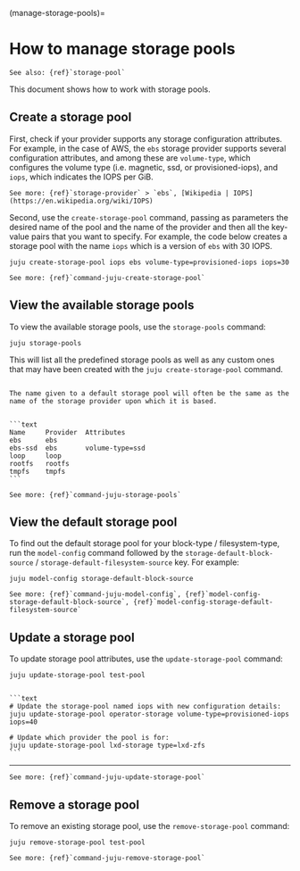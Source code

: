 (manage-storage-pools)=
# How to manage storage pools

```{ibnote}
See also: {ref}`storage-pool`
```

This document shows how to work with storage pools.

## Create a storage pool

First, check if your provider supports any storage configuration attributes. For example, in the case of AWS, the `ebs` storage provider supports several configuration attributes, and among these are `volume-type`, which configures the volume type (i.e. magnetic, ssd, or provisioned-iops), and `iops`, which indicates the IOPS per GiB.

```{ibnote}
See more: {ref}`storage-provider` > `ebs`, [Wikipedia | IOPS](https://en.wikipedia.org/wiki/IOPS)
```

Second, use the `create-storage-pool` command, passing as parameters the desired name of the pool and the name of the provider and then all the key-value pairs that you want to specify. For example, the code below creates a storage pool with the name `iops` which is a version of `ebs` with 30 IOPS.

```text
juju create-storage-pool iops ebs volume-type=provisioned-iops iops=30
```

```{ibnote}
See more: {ref}`command-juju-create-storage-pool`
```

## View the available storage pools

To view the available storage pools, use the `storage-pools` command:

```text
juju storage-pools
```

This will list all the predefined storage pools as well as any custom ones that may have been created with the `juju create-storage-pool` command.

```{note}

The name given to a default storage pool will often be the same as the name of the storage provider upon which it is based.

```

````{dropdown} Expand to view a sample output for a newly-added aws model

```text
Name     Provider  Attributes
ebs      ebs
ebs-ssd  ebs       volume-type=ssd
loop     loop
rootfs   rootfs
tmpfs    tmpfs
```

````

```{ibnote}
See more: {ref}`command-juju-storage-pools`
```

## View the default storage pool

To find out the default storage pool for your block-type / filesystem-type, run the `model-config` command followed by the `storage-default-block-source` / `storage-default-filesystem-source` key. For example:

```text
juju model-config storage-default-block-source
```

```{ibnote}
See more: {ref}`command-juju-model-config`, {ref}`model-config-storage-default-block-source`, {ref}`model-config-storage-default-filesystem-source`
```

## Update a storage pool

To update storage pool attributes, use the `update-storage-pool` command:

```text
juju update-storage-pool test-pool
```

````{dropdown} Example

```text
# Update the storage-pool named iops with new configuration details:
juju update-storage-pool operator-storage volume-type=provisioned-iops iops=40

# Update which provider the pool is for:
juju update-storage-pool lxd-storage type=lxd-zfs
```

````

---

```{ibnote}
See more: {ref}`command-juju-update-storage-pool`
```

## Remove a storage pool

To remove an existing storage pool, use the `remove-storage-pool` command:

```text
juju remove-storage-pool test-pool
```

```{ibnote}
See more: {ref}`command-juju-remove-storage-pool`
```

